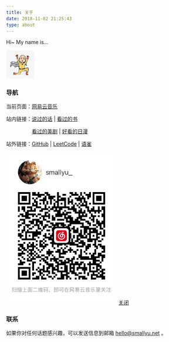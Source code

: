 ```yaml
---
title: 关于
date: 2018-11-02 21:25:43
type: about
---
```


Hi~ My name is...

<img src="img/avatar.jpg" 
  width="15%" 
  style="margin-left:0;" 
  class="no-shadow">

### 导航

<p>
  当前页面：<a href="#ex1" 
    class="exBtn" 
    rel="modal:open" 
    data-toggle="tooltip" 
    data-placement="bottom" 
    title="音乐的力量">网易云音乐</a>
</p>

<p>
  站内链接：<a href="/pages/said-before" 
    data-toggle="tooltip" 
    data-placement="bottom" 
    title="以前的信仰">说过的话</a>
    |
  <a href="/pages/books-read"
    data-toggle="tooltip" 
    data-placement="bottom" 
    title="">看过的书</a> 
</p>
<p style="margin-left:5em;"> 
  <a href="/pages/tv-us"
    data-toggle="tooltip" 
    data-placement="bottom" 
    title="爱和正义">看过的美剧</a> 
  |
  <a href="/pages/tv-jp"
    data-toggle="tooltip" 
    data-placement="bottom" 
    title="">好看的日漫</a> 
</p>

<p>
  站外链接：<a href="https://github.com/smallyunet" 
    data-toggle="tooltip" 
    data-placement="bottom" 
    title="">GitHub</a>
  |
  <a href="https://leetcode-cn.com/u/smallyu/" 
    data-toggle="tooltip" 
    data-placement="bottom" 
    title="">LeetCode</a>
  |
  <a href="https://www.yuque.com/smallyu" 
    data-toggle="tooltip" 
    data-placement="bottom" 
    title="">语雀</a>
</p>

<div id="ex1" class="modal">
  <img src="img/NetEase.jpg" width="60%" class="no-shadow">
  <a href="#" rel="modal:close">关闭</a>
</div>

<script>
$(".exBtn").click(function() {
  $(this).modal({
    escapeClose: true,
    clickClose: true,
    showClose: true,
    fadeDuration: 100
  });
  return false
})
</script>

### 联系

如果你对任何话题感兴趣，可以发送信息到邮箱 hello@smallyu.net 。

